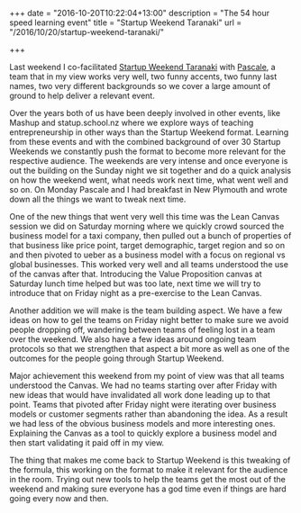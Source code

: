 +++
date = "2016-10-20T10:22:04+13:00"
description = "The 54 hour speed learning event"
title = "Startup Weekend Taranaki"
url = "/2016/10/20/startup-weekend-taranaki/"

+++

Last weekend I co-facilitated [Startup Weekend
Taranaki](http://startuptaranaki.nz) with [Pascale](http://twitter.com/phpnz),
a team that in my view works very well, two funny accents, two funny last
names, two very different backgrounds so we cover a large amount of ground to
help deliver a relevant event.

Over the years both of us have been deeply involved in other events, like
Mashup and statup.school.nz where we explore ways of teaching entrepreneurship
in other ways than the Startup Weekend format. Learning from these events and
with the combined background of over 30 Startup Weekends we constantly push the
format to become more relevant for the respective audience. The weekends are
very intense and once everyone is out the building on the Sunday night we sit
together and do a quick analysis on how the weekend went, what needs work next
time, what went well and so on. On Monday Pascale and I had breakfast in New
Plymouth and wrote down all the things we want to tweak next time. 

One of the new things that went very well this time was the Lean Canvas session
we did on Saturday morning where we quickly crowd sourced the business model
for a taxi company, then pulled out a bunch of properties of that business like
price point, target demographic, target region and so on and then pivoted to
ueber as a business model with a focus on regional vs global businesses. This
worked very well and all teams understood the use of the canvas after that.
Introducing the Value Proposition canvas at Saturday lunch time helped but was
too late, next time we will try to introduce that on Friday night as a
pre-exercise to the Lean Canvas. 

Another addition we will make is the team building aspect. We have a few ideas
on how to gel the teams on Friday night better to make sure we avoid people
dropping off, wandering between teams of feeling lost in a team over the
weekend. We also have a few ideas around ongoing team protocols so that we
strengthen that aspect a bit more as well as one of the outcomes for the people
going through Startup Weekend.

Major achievement this weekend from my point of view was that all teams
understood the Canvas. We had no teams starting over after Friday with new
ideas that would have invalidated all work done leading up to that point. Teams
that pivoted after Friday night were iterating over business models or customer
segments rather than abandoning the idea. As a result we had less of the
obvious business models and more interesting ones. Explaining the Canvas as a
tool to quickly explore a business model and then start validating it paid off
in my view.

The thing that makes me come back to Startup Weekend is this tweaking of the
formula, this working on the format to make it relevant for the audience in the
room. Trying out new tools to help the teams get the most out of the weekend
and making sure everyone has a god time even if things are hard going every now
and then.
